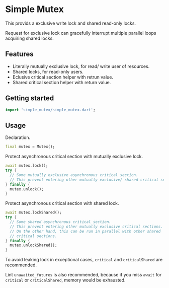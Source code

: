 # Simple Mutex

This provids a exclusive write lock and shared read-only locks.

Request for exclusive lock can gracefully interrupt multiple parallel
loops acquiring shared locks.

## Features

- Literally mutually exclusive lock, for read/ write user of resources.
- Shared locks, for read-only users.
- Eclusive critical section helper with retrun value.
- Shared critical section helper with return value.

## Getting started

```dart
import 'simple_mutex/simple_mutex.dart';
```

## Usage

Declaration.

```dart
final mutex = Mutex();
```

Protect asynchronous critical section with mutually exclusive lock.

```dart
await mutex.lock();
try {
  // Some mutually exclusive asynchronous critical section.
  // This prevent entering other mutually exclusive/ shared critical sections.
} finally {
  mutex.unlock();
}
```

Protect asynchronous critical section with shared lock.

```dart
await mutex.lockShared();
try {
  // Some shared asynchronous critical section.
  // This prevent entering other mutually exclusive critical sections.
  // On the other hand, this can be run in parallel with other shared 
  // critical sections.
} finally {
  mutex.unlockShared();
}
```

To avoid leaking lock in exceptional cases, `critical` and `criticalShared`
are recommended.

Lint `unawaited_futures` is also recommended, because if you miss `await`
for `critical` or `criticalShared`, memory would be exhausted.
